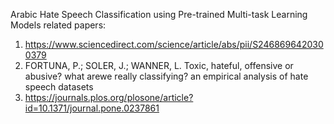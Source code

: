 Arabic Hate Speech Classification using Pre-trained Multi-task Learning Models
related papers:
 1. https://www.sciencedirect.com/science/article/abs/pii/S2468696420300379
 2. FORTUNA, P.; SOLER, J.; WANNER, L. Toxic, hateful, offensive or abusive?  what arewe really classifying?  an empirical analysis of hate speech datasets
 3. https://journals.plos.org/plosone/article?id=10.1371/journal.pone.0237861
 
